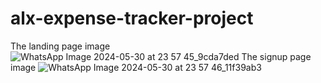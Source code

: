 # alx-expense-tracker-project
The landing page image ![WhatsApp Image 2024-05-30 at 23 57 45_9cda7ded](https://github.com/ElizabethAgada/alx-expense-tracker-project/assets/140746363/3fa0e55e-e71f-4616-a634-2cac9766f852)
The signup page image ![WhatsApp Image 2024-05-30 at 23 57 46_11f39ab3](https://github.com/ElizabethAgada/alx-expense-tracker-project/assets/140746363/be0b6177-852f-4f45-85be-2235d9ea06fd)


